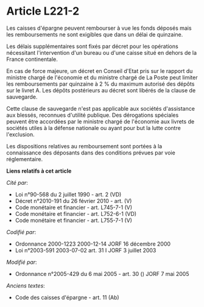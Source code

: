 # Article L221-2

Les caisses d'épargne peuvent rembourser à vue les fonds déposés mais les remboursements ne sont exigibles que dans un délai
de quinzaine.

Les délais supplémentaires sont fixés par décret pour les opérations nécessitant l'intervention d'un bureau ou d'une caisse
situé en dehors de la France continentale.

En cas de force majeure, un décret en Conseil d'Etat pris sur le rapport du ministre chargé de l'économie et du ministre
chargé de La Poste peut limiter les remboursements par quinzaine à 2 % du maximum autorisé des dépôts sur le livret A. Les
dépôts postérieurs au décret sont libérés de la clause de sauvegarde.

Cette clause de sauvegarde n'est pas applicable aux sociétés d'assistance aux blessés, reconnues d'utilité publique. Des
dérogations spéciales peuvent être accordées par le ministre chargé de l'économie aux livrets de sociétés utiles à la défense
nationale ou ayant pour but la lutte contre l'exclusion.

Les dispositions relatives au remboursement sont portées à la connaissance des déposants dans des conditions prévues par voie
réglementaire.

**Liens relatifs à cet article**

_Cité par_:

  - Loi n°90-568 du 2 juillet 1990 - art. 2 (VD)
  - Décret n°2010-191 du 26 février 2010 - art. (V)
  - Code monétaire et financier - art. L745-7-1 (V)
  - Code monétaire et financier - art. L752-6-1 (VD)
  - Code monétaire et financier - art. L755-7-1 (V)

_Codifié par_:

  - Ordonnance 2000-1223 2000-12-14 JORF 16 décembre 2000
  - Loi n°2003-591 2003-07-02 art. 31 I JORF 3 juillet 2003

_Modifié par_:

  - Ordonnance n°2005-429 du 6 mai 2005 - art. 30 () JORF 7 mai 2005

_Anciens textes_:

  - Code des caisses d'épargne - art. 11 (Ab)

